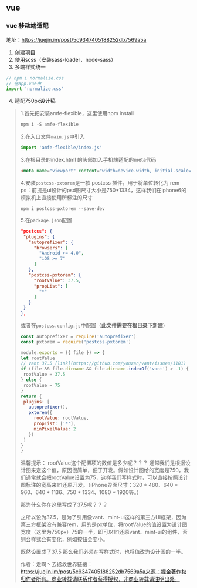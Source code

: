 ## vue

### vue 移动端适配

地址：https://juejin.im/post/5c9347405188252db7569a5a

1. 创建项目
2. 使用scss（安装sass-loader，node-sass）
3. 多端样式统一

```javascript
// npm i normalize.css
// 在app.vue中
import 'normalize.css'
```

4. 适配750px设计稿

> 1.首先把安装amfe-flexible，这里使用npm install
>
> ```powershell
> npm i -S amfe-flexible
> ```
>
> 2.在入口文件`main.js`中引入
>
> ```javascript
> import 'amfe-flexible/index.js'
> ```
>
> 3.在根目录的index.html 的头部加入手机端适配的meta代码
>
> ```html
> <meta name="viewport" content="width=device-width, initial-scale=1, maximum-scale=1, minimum-scale=1, user-scalable=no">
> ```
>
> 4.安装`postcss-pxtorem`是一款 postcss 插件，用于将单位转化为 rem
> ps：前提是ui设计的psd图尺寸大小是750*1334，这样我们在iphone6的模拟机上直接使用所标注的尺寸
>
> ```shell
> npm i postcss-pxtorem --save-dev
> ```
>
> 5.在`package.json`配置
>
> ```json
> "postcss": {
>  "plugins": {
>    "autoprefixer": {
>      "browsers": [
>        "Android >= 4.0",
>        "iOS >= 7"
>      ]
>    },
>    "postcss-pxtorem": {
>      "rootValue": 37.5,
>      "propList": [
>        "*"
>      ]
>    }
>  }
> },
> ```
>
> 或者在`postcss.config.js`中配置（**此文件需要在根目录下新建**）
>
> ```javascript
> const autoprefixer = require('autoprefixer')
> const pxtorem = require('postcss-pxtorem')
> 
> module.exports = ({ file }) => {
> let rootValue
> // vant 37.5 [link](https://github.com/youzan/vant/issues/1181)
> if (file && file.dirname && file.dirname.indexOf('vant') > -1) {
>  rootValue = 37.5
> } else {
>  rootValue = 75
> }
> return {
>  plugins: [
>    autoprefixer(),
>    pxtorem({
>      rootValue: rootValue,
>      propList: ['*'],
>      minPixelValue: 2
>    })
>  ]
> }
> }
> ```
>
> 温馨提示： rootValue这个配置项的数值是多少呢？？？ 通常我们是根据设计图来定这个值，原因很简单，便于开发。假如设计图给的宽度是750，我们通常就会把rootValue设置为75，这样我们写样式时，可以直接按照设计图标注的宽高来1:1还原开发。（iPhone界面尺寸：320 * 480、640 * 960、640 * 1136、750 * 1334、1080 * 1920等。）
>
> 那为什么你在这里写成了37.5呢？？？
>
> 之所以设为37.5，是为了引用像vant、mint-ui这样的第三方UI框架，因为第三方框架没有兼容rem，用的是px单位，将rootValue的值设置为设计图宽度（这里为750px）75的一半，即可以1:1还原vant、mint-ui的组件，否则会样式会有变化，例如按钮会变小。
>
> 既然设置成了37.5 那么我们必须在写样式时，也将值改为设计图的一半。
>
> 作者：走啊丶去拯救世界链接：https://juejin.im/post/5c9347405188252db7569a5a来源：掘金著作权归作者所有。商业转载请联系作者获得授权，非商业转载请注明出处。

